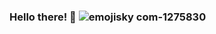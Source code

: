 ### Hello there! 👋 ![emojisky com-1275830](https://user-images.githubusercontent.com/108327041/176141488-8274bd7a-3cf5-4a6f-a6a8-d815eea1a71c.png)
